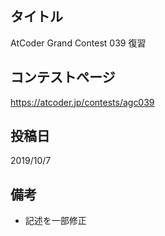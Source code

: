 ## タイトル

AtCoder Grand Contest 039 復習

## コンテストページ

https://atcoder.jp/contests/agc039

## 投稿日

2019/10/7

## 備考

- 記述を一部修正
